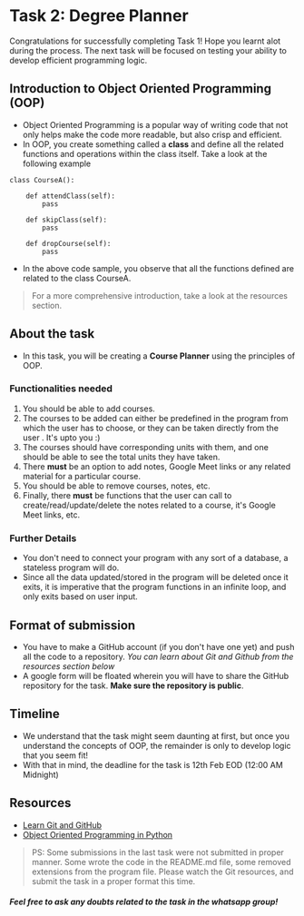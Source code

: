 # Task 2: Degree Planner
Congratulations for successfully completing Task 1! Hope you learnt alot during the process. The next task will be focused on testing your ability to develop efficient programming logic.

## Introduction to Object Oriented Programming (OOP)
* Object Oriented Programming is a popular way of writing code that not only helps make the code more readable, but also crisp and efficient.
* In OOP, you create something called a **class** and define all the related functions and operations within the class itself. Take a look at the following example
```
class CourseA():

    def attendClass(self):
        pass
    
    def skipClass(self):
        pass
    
    def dropCourse(self):
        pass
```
* In the above code sample, you observe that all the functions defined are related to the class CourseA.
> For a more comprehensive introduction, take a look at the resources section.
## About the task
* In this task, you will be creating a **Course Planner** using the principles of OOP.
### Functionalities needed
1. You should be able to add courses. 
2. The courses to be added can either be predefined in the program from which the user has to choose, or they can be taken directly from the user . It's upto you :)
3. The courses should have corresponding units with them, and one should be able to see the total units they have taken.
4. There **must** be an option to add notes, Google Meet links or any related material for a particular course.
5. You should be able to remove courses, notes, etc.
6. Finally, there **must** be functions that the user can call to create/read/update/delete the notes related to a course, it's Google Meet links, etc.

### Further Details
* You don't need to connect your program with any sort of a database, a stateless program will do.
* Since all the data updated/stored in the program will be deleted once it exits, it is imperative that the program functions in an infinite loop, and only exits based on user input.

## Format of submission
* You have to make a GitHub account (if you don't have one yet) and push all the code to a repository. _You can learn about Git and Github from the resources section below_
* A google form will be floated wherein you will have to share the GitHub repository for the task. **Make sure the repository is public**.

## Timeline
* We understand that the task might seem daunting at first, but once you understand the concepts of OOP, the remainder is only to develop logic that you seem fit!
* With that in mind, the deadline for the task is 12th Feb EOD (12:00 AM Midnight)

## Resources
* [Learn Git and GitHub](https://youtu.be/nhNq2kIvi9s)
* [Object Oriented Programming in Python](https://youtu.be/JeznW_7DlB0)

> PS: Some submissions in the last task were not submitted in proper manner. Some wrote the code in the README.md file, some removed extensions from the program file. Please watch the Git resources, and submit the task in a proper format this time.

##### Feel free to ask any doubts related to the task in the whatsapp group!